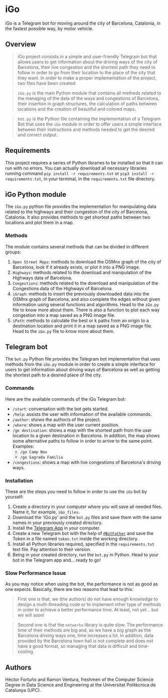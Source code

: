 # iGo

iGo is a Telegram bot for moving around the city of Barcelona, Catalonia, in the fastest possible way, by motor vehicle.

## Overview

>iGo project consists in a simple and user-friendly Telegram bot that allows users to get information about the driving ways
of the city of Barcelona, their live congestion and the shortest path they need to follow in order to go from their location
to the place of the city that they want.
In order to make a proper implementation of the project, two files have been created:

>`iGo.py` is the main Python module that contains all methods related to the managing of the data of the ways and congestions of
Barcelona, their insertion in graph structures, the calculation of paths between locations and the creation of beautiful and colored
maps.

>`bot.py` is the Python file containing the implementation of a Telegram Bot that uses the `iGo` module in order to offer users a simple
interface between their instructions and methods needed to get the desired and correct output.

## Requirements

This project requires a series of Python libraries to be installed so that it can run with no errors.
You can actually download all necessary libraries running command `pip install -r requirements.txt` or
`pip3 install -r requirements.txt`, in your terminal, in the `requirements.txt` file directory.

## iGo Python module

The `iGo.py` python file provides the implementation for manipulating data related to the
highways and their congestion of the city of Barcelona, Catalonia.
It also provides methods to get shortest paths between two locations and plot them
in a map.

### Methods

The module contains several methods that can be divided in different groups:

1. `Open Street Maps`: methods to download the OSMnx graph of the city of Barcelona, look if it already exists, or plot it
into a PNG image.
2. `Highways`: methods related to the download and manipulation of the Highways data of Barcelona.
3. `Congestions`: methods related to the download and manipulation of the Congestions data of the Highways of Barcelona.
4. `iGraph`: methods to insert the previously downloaded data into the OSMnx graph of Barcelona, and also complete the edges
without given information using several functions and algorithms. Head to the `iGo.py` file to know more about them.
There is also a function to plot each way congestion into a map saved as a PNG image file.
5. `iPath`: methods to calculate the best or k paths from an origin to a destination location and print it in a map saved
as a PNG image file. Head to the `iGo.py` file to know more about them.

## Telegram bot

The `bot.py` Python file provides the Telegram bot implementation that uses methods from the `iGo.py` module
in order to create a simple interface for users to get information about driving ways of Barcelona as well as
getting the shortest path to a desired place of the city.

### Commands

Here are the available commands of the iGo Telegram bot:

- `/start`: conversation with the bot gets started.
- `/help`: assists the user with information of the available commands.
- `/author`: shows the author/s of the project.
- `/where`: shows a map with the user current position.
- `/go destination`: shows a map with the shortest path from the user location to a given destination in Barcelona.
   In addition, the map shows some alternative paths to follow in order to arrive to the same point.
   Examples:
   - `/go Camp Nou`
   - `/go Sagrada Familia`
- `/congestions`: shows a map with live congestions of Barcelona's driving ways.

### Installation

These are the steps you need to follow in order to use the `iGo` bot by yourself:

1. Create a directory in your computer where you will save all needed files. Name it, for example, `iGo_files`.
2. Download the 'iGo.py' and the `bot.py` files and save them with the same names in your previously created directory.
3. Install the [Telegram App](https://desktop.telegram.org/) in your computer.
4. Create a new Telegram bot with the help of [`@BotFather`](https://t.me/botfather) and save the Token in a file named
`token.txt` inside the working directory.
5. Install all Python libraries required, specified in the `requirements.txt` text file. Pay attention to their version.
6. Being in your created directory, run the `bot.py` in Python. Head to your bot in the Telegram app and... ready to go!

### Slow Performance Issue

As you may notice when using the bot, the performance is not as good as one expects. Basically, there are two reasons that lead to this:

>First one is that, we (the authors) do not have enough knowledge to design a multi-threading code or to implement other type
of methods in order to achieve a better performance time. At least, not yet... but we will soon!

>Second one is that the `networkx` library is quite slow. The performance time of their methods are big and, as we have a big graph
as the Barcelona driving ways one, time increases a lot. In addition, data provided by the Barcelona town hall is not complete and
does not have a good format, so managing that data is difficult and time-costing.

## Authors

Héctor Fortuño and Ramon Ventura, freshmen of the Computer Science Degree in Data Science and Engineering
at the Universitat Politècnica de Catalunya (UPC).
